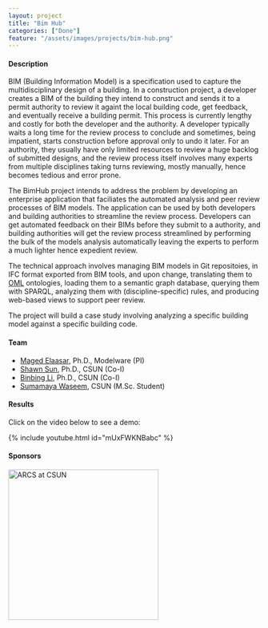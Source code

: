 ```yaml
---
layout: project
title: "Bim Hub"
categories: ["Done"]
feature: "/assets/images/projects/bim-hub.png"
---
```


#### Description

BIM (Building Information Model) is a specification used to capture the multidisciplinary design of a building. In a construction project, a developer creates a BIM of the building they intend to construct and sends it to a permit authority to review it againt the local building code, get feedback, and eventually receive a building permit. This process is currently lengthy and costly for both the developer and the authority. A developer typically waits a long time for the review process to conclude and sometimes, being impatient, starts construction before approval only to undo it later. For an authority, they usually have only limited resources to review a huge backlog of submitted designs, and the review process itself involves many experts from multiple disciplines taking turns reviewing, mostly manually, hence becomes tedious and error prone.

The BimHub project intends to address the problem by developing an enterprise application that faciliates the automated analysis and peer review processes of BIM models. The application can be used by both developers and building authorities to streamline the review process. Developers can get automated feedback on their BIMs before they submit to a authority, and building authorities will get the review process streamlined by performing the bulk of the models analysis automatically leaving the experts to perform a much lighter hence expedient review.

The technical approach involves managing BIM models in Git repositoies, in IFC format exported from BIM tools, and upon change, translating them to [OML](http://www.opencaesar.io/oml/) ontologies, loading them to a semantic graph database, querying them with SPARQL, analyzing them with (discipline-specific) rules, and producing web-based views to support peer review.

The project will build a case study involving analyzing a specific building model against a specific building code.

#### Team
- [Maged Elaasar](/maged-elaasar.html), Ph.D., Modelware (PI)
- [Shawn Sun](https://catalog.csun.edu/academics/cecm/faculty/sun-chuanbing-shawn/), Ph.D., CSUN (Co-I)
- [Binbing Li](https://www.ecs.csun.edu/~bingbing/), Ph.D., CSUN (Co-I)
- [Sumamaya Waseem](https://www.linkedin.com/in/summayah-waseem-7264bb1b4), CSUN (M.Sc. Student)

#### Results

Click on the video below to see a demo:

{% include youtube.html id="mUxFWKNBabc" %}

#### Sponsors

<a href="https://arcs.center/"><img src="https://arcs.center/wp-content/uploads/2021/03/arcs.jpg" alt="ARCS at CSUN" width="300"/></a>